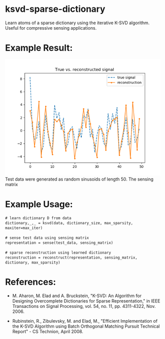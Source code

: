 # ksvd-sparse-dictionary
Learn atoms of a sparse dictionary using the iterative K-SVD algorithm. Useful for compressive sensing applications.

# Example Result:
![Example Reconstruction](/output/true_vs_reconstruct.png)
Test data were generated as random sinusoids of length 50. The sensing matrix

# Example Usage:
```
# learn dictionary D from data
dictionary,_,_ = ksvd(data, dictionary_size, max_sparsity, maxiter=max_iter)

# sense test data using sensing matrix
representation = sense(test_data, sensing_matrix)

# sparse reconstruction using learned dictionary
reconstruction = reconstruct(representation, sensing_matrix, dictionary, max_sparsity)
```
# References:
* M. Aharon, M. Elad and A. Bruckstein, "K-SVD: An Algorithm for Designing Overcomplete Dictionaries for Sparse Representation," in IEEE Transactions on Signal Processing, vol. 54, no. 11, pp. 4311-4322, Nov. 2006.

* Rubinstein, R., Zibulevsky, M. and Elad, M., "Efficient Implementation of the K-SVD Algorithm using Batch Orthogonal Matching Pursuit Technical Report" - CS Technion, April 2008.
